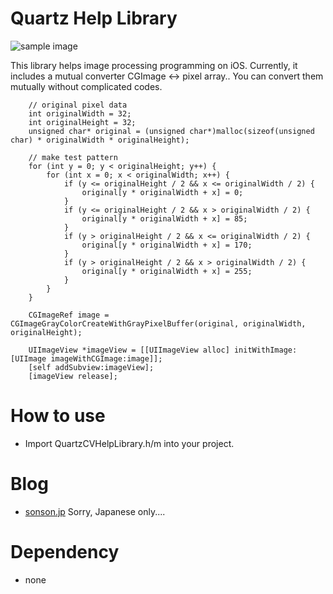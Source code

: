Quartz Help Library=======![sample image](http://sonson.jp/wp/wp-content/uploads/2011/04/qhl.png)This library helps image processing  programming on iOS. Currently, it includes a mutual converter CGImage <-> pixel array..You can convert them mutually without complicated codes.    	// original pixel data    	int originalWidth = 32;    	int originalHeight = 32;    	unsigned char* original = (unsigned char*)malloc(sizeof(unsigned char) * originalWidth * originalHeight);    	    	// make test pattern    	for (int y = 0; y < originalHeight; y++) {    		for (int x = 0; x < originalWidth; x++) {    			if (y <= originalHeight / 2 && x <= originalWidth / 2) {    				original[y * originalWidth + x] = 0;    			}    			if (y <= originalHeight / 2 && x > originalWidth / 2) {    				original[y * originalWidth + x] = 85;    			}    			if (y > originalHeight / 2 && x <= originalWidth / 2) {    				original[y * originalWidth + x] = 170;    			}    			if (y > originalHeight / 2 && x > originalWidth / 2) {    				original[y * originalWidth + x] = 255;    			}    		}    	}    	    	CGImageRef image = CGImageGrayColorCreateWithGrayPixelBuffer(original, originalWidth, originalHeight);    	    	UIImageView *imageView = [[UIImageView alloc] initWithImage:[UIImage imageWithCGImage:image]];    	[self addSubview:imageView];    	[imageView release];        How to use======= * Import QuartzCVHelpLibrary.h/m into your project. Blog======= * [sonson.jp][]Sorry, Japanese only....Dependency======= * none [Quartz Help Library]: https://github.com/sonsongithub/Quartz-Help-Library[sonson.jp]: http://sonson.jp